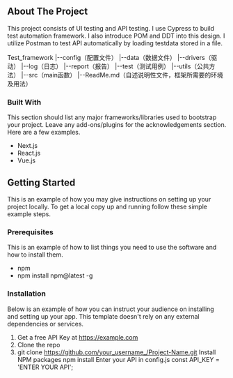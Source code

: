 ## About The Project
This project consists of UI testing and API testing. I use Cypress to build test automation framework. I also introduce POM and DDT into this design. I utilize Postman to test API automatically by loading testdata stored in a file.

Test_framework
    |--config（配置文件）
    |--data（数据文件）
    |--drivers（驱动）
    |--log（日志）
    |--report（报告）
    |--test（测试用例）
    |--utils（公共方法）
    |--src（main函数）
    |--ReadMe.md（自述说明性文件，框架所需要的环境及用法）

### Built With
This section should list any major frameworks/libraries used to bootstrap your project. Leave any add-ons/plugins for the acknowledgements section. Here are a few examples.

* Next.js
* React.js
* Vue.js

## Getting Started
This is an example of how you may give instructions on setting up your project locally. To get a local copy up and running follow these simple example steps.

### Prerequisites
This is an example of how to list things you need to use the software and how to install them.

* npm
* npm install npm@latest -g
### Installation
Below is an example of how you can instruct your audience on installing and setting up your app. This template doesn't rely on any external dependencies or services.

1. Get a free API Key at https://example.com
2. Clone the repo
3. git clone https://github.com/your_username_/Project-Name.git
Install NPM packages
npm install
Enter your API in config.js
const API_KEY = 'ENTER YOUR API';
